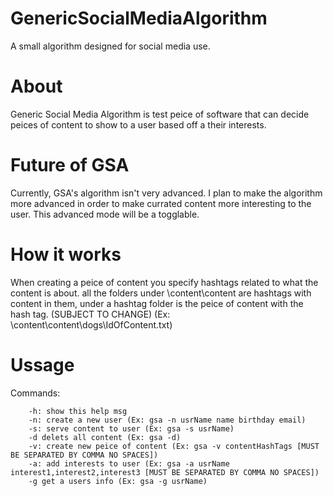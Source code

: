 # GenericSocialMediaAlgorithm
A small algorithm designed for social media use.

# About
Generic Social Media Algorithm is test peice of software that can decide peices of content to show to a user based off a their interests.

# Future of GSA
Currently, GSA's algorithm isn't very advanced. I plan to make the algorithm more advanced in order to make currated content more interesting to the user. This advanced mode will be a togglable.

# How it works
When creating a peice of content you specify hashtags related to what the content is about. all the folders under \\content\\content are hashtags with content in them, under a hashtag folder is the peice of content with the hash tag. (SUBJECT TO CHANGE) (Ex: \\content\\content\\dogs\\IdOfContent.txt)  

# Ussage
Commands:
        
        -h: show this help msg
        -n: create a new user (Ex: gsa -n usrName name birthday email)
        -s: serve content to user (Ex: gsa -s usrName)
        -d delets all content (Ex: gsa -d)
        -v: create new peice of content (Ex: gsa -v contentHashTags [MUST BE SEPARATED BY COMMA NO SPACES])
        -a: add interests to user (Ex: gsa -a usrName interest1,interest2,interest3 [MUST BE SEPARATED BY COMMA NO SPACES])
        -g get a users info (Ex: gsa -g usrName)
